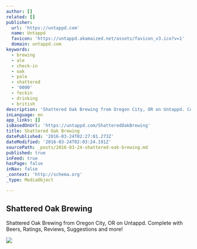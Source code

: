 ```yaml
---
author: []
related: []
publisher:
  url: 'https://untappd.com'
  name: Untappd
  favicon: 'https://untappd.akamaized.net/assets/favicon_v3.ico?v=1'
  domain: untappd.com
keywords:
  - brewing
  - ale
  - check-in
  - oak
  - pale
  - shattered
  - '0000'
  - feckin
  - drinking
  - british
description: 'Shattered Oak Brewing from Oregon City, OR on Untappd. Complete with Beers, Ratings, Reviews, Suggestions and more!'
inLanguage: en
app_links: []
isBasedOnUrl: 'https://untappd.com/ShatteredOakBrewing'
title: Shattered Oak Brewing
datePublished: '2016-03-24T02:27:01.273Z'
dateModified: '2016-03-24T02:03:24.191Z'
sourcePath: _posts/2016-03-24-shattered-oak-brewing.md
published: true
inFeed: true
hasPage: false
inNav: false
_context: 'http://schema.org'
_type: MediaObject

---
```

<article style=""><h1>Shattered Oak Brewing</h1><p>Shattered Oak Brewing from Oregon City, OR on Untappd. Complete with Beers, Ratings, Reviews, Suggestions and more!</p><img src="https://gravatar.com/avatar/685d9af8a579ddfbf19d70bf1b19da4f?size=100&amp;d=https%3A%2F%2Funtappd.akamaized.net%2Fsite%2Fassets%2Fimages%2Fdefault_avatar_v2.jpg%3Fv%3D1" /></article>